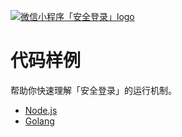 [![微信小程序「安全登录」logo](https://cdn.jsdelivr.net/gh/secauth/docs@master/assets/secauth-dark.jpg)](/samples)

# 代码样例

帮助你快速理解「安全登录」的运行机制。

- [Node.js](/samples/nodejs)
- [Golang](/samples/golang/main.go)
